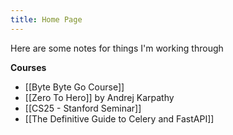 ```yaml
---
title: Home Page
---
```


Here are some notes for things I'm working through

**Courses**

- [[Byte Byte Go Course]]
- [[Zero To Hero]] by Andrej Karpathy
- [[CS25 - Stanford Seminar]]
- [[The Definitive Guide to Celery and FastAPI]]